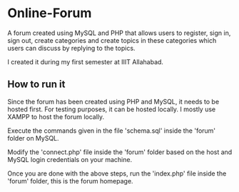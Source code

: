 # Online-Forum
A forum created using MySQL and PHP that allows users to register, sign in, sign out, create categories and create topics in these categories which users can discuss by replying to the topics. 

I created it during my first semester at IIIT Allahabad.

## How to run it
Since the forum has been created using PHP and MySQL, it needs to be hosted first. For testing purposes, it can be hosted locally. I mostly use XAMPP to host the forum locally.

Execute the commands given in the file 'schema.sql' inside the 'forum' folder on MySQL.

Modify the 'connect.php' file inside the 'forum' folder based on the host and MySQL login credentials on your machine.

Once you are done with the above steps, run the 'index.php' file inside the 'forum' folder, this is the forum homepage.
